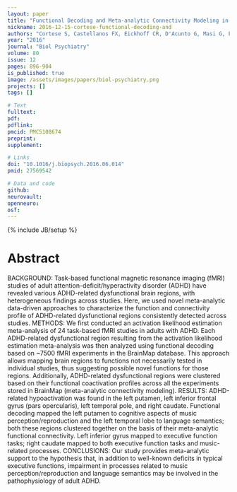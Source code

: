 ```yaml
---
layout: paper
title: "Functional Decoding and Meta-analytic Connectivity Modeling in Adult Attention-Deficit/Hyperactivity Disorder"
nickname: 2016-12-15-cortese-functional-decoding-and
authors: "Cortese S, Castellanos FX, Eickhoff CR, D'Acunto G, Masi G, Fox PT, Laird AR, Eickhoff SB"
year: "2016"
journal: "Biol Psychiatry"
volume: 80
issue: 12
pages: 896-904
is_published: true
image: /assets/images/papers/biol-psychiatry.png
projects: []
tags: []

# Text
fulltext:
pdf:
pdflink:
pmcid: PMC5108674
preprint:
supplement:

# Links
doi: "10.1016/j.biopsych.2016.06.014"
pmid: 27569542

# Data and code
github:
neurovault:
openneuro:
osf:
---
```

{% include JB/setup %}

# Abstract

BACKGROUND: Task-based functional magnetic resonance imaging (fMRI) studies of adult attention-deficit/hyperactivity disorder (ADHD) have revealed various ADHD-related dysfunctional brain regions, with heterogeneous findings across studies. Here, we used novel meta-analytic data-driven approaches to characterize the function and connectivity profile of ADHD-related dysfunctional regions consistently detected across studies. METHODS: We first conducted an activation likelihood estimation meta-analysis of 24 task-based fMRI studies in adults with ADHD. Each ADHD-related dysfunctional region resulting from the activation likelihood estimation meta-analysis was then analyzed using functional decoding based on ~7500 fMRI experiments in the BrainMap database. This approach allows mapping brain regions to functions not necessarily tested in individual studies, thus suggesting possible novel functions for those regions. Additionally, ADHD-related dysfunctional regions were clustered based on their functional coactivation profiles across all the experiments stored in BrainMap (meta-analytic connectivity modeling). RESULTS: ADHD-related hypoactivation was found in the left putamen, left inferior frontal gyrus (pars opercularis), left temporal pole, and right caudate. Functional decoding mapped the left putamen to cognitive aspects of music perception/reproduction and the left temporal lobe to language semantics; both these regions clustered together on the basis of their meta-analytic functional connectivity. Left inferior gyrus mapped to executive function tasks; right caudate mapped to both executive function tasks and music-related processes. CONCLUSIONS: Our study provides meta-analytic support to the hypothesis that, in addition to well-known deficits in typical executive functions, impairment in processes related to music perception/reproduction and language semantics may be involved in the pathophysiology of adult ADHD.
